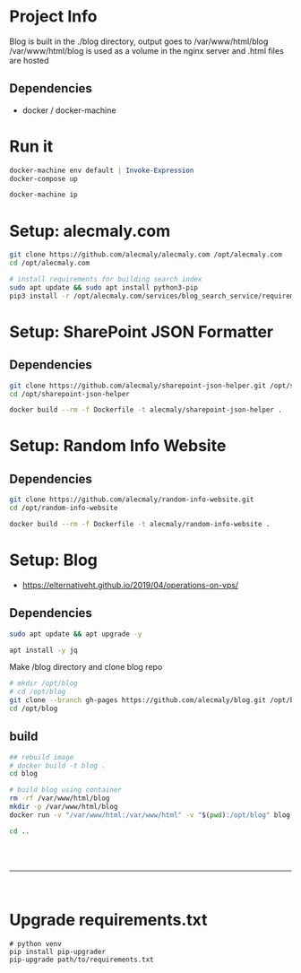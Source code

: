 
# Project Info

Blog is built in the ./blog directory, output goes to /var/www/html/blog
/var/www/html/blog is used as a volume in the nginx server and .html files are hosted

## Dependencies

- docker / docker-machine

# Run it

```powershell
docker-machine env default | Invoke-Expression
docker-compose up

docker-machine ip
```

# Setup: alecmaly.com
```bash
git clone https://github.com/alecmaly/alecmaly.com /opt/alecmaly.com
cd /opt/alecmaly.com

# install requirements for building search index
sudo apt update && sudo apt install python3-pip
pip3 install -r /opt/alecmaly.com/services/blog_search_service/requirements.txt
```

# Setup: SharePoint JSON Formatter

## Dependencies
```bash
git clone https://github.com/alecmaly/sharepoint-json-helper.git /opt/sharepoint-json-helper
cd /opt/sharepoint-json-helper

docker build --rm -f Dockerfile -t alecmaly/sharepoint-json-helper .
```


# Setup: Random Info Website

## Dependencies
```bash
git clone https://github.com/alecmaly/random-info-website.git 
cd /opt/random-info-website

docker build --rm -f Dockerfile -t alecmaly/random-info-website .
```


# Setup: Blog

- https://elternativeht.github.io/2019/04/operations-on-vps/

## Dependencies
```bash
sudo apt update && apt upgrade -y

apt install -y jq
```

Make /blog directory and clone blog repo 
```bash
# mkdir /opt/blog
# cd /opt/blog
git clone --branch gh-pages https://github.com/alecmaly/blog.git /opt/blog
cd /opt/blog
```

## build
```bash
## rebuild image
# docker build -t blog .
cd blog

# build blog using container
rm -rf /var/www/html/blog
mkdir -p /var/www/html/blog
docker run -v "/var/www/html:/var/www/html" -v "$(pwd):/opt/blog" blog /opt/blog/docker_build.sh

cd ..
```

<br>
<br><hr>
<br>

# Upgrade requirements.txt

```shell
# python venv
pip install pip-upgrader
pip-upgrade path/to/requirements.txt
```
